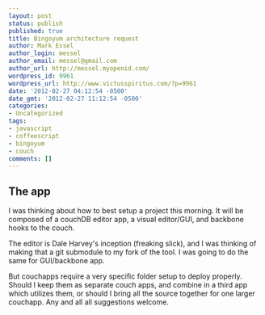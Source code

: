 ```yaml
---
layout: post
status: publish
published: true
title: Bingoyum architecture request
author: Mark Essel
author_login: messel
author_email: messel@gmail.com
author_url: http://messel.myopenid.com/
wordpress_id: 9961
wordpress_url: http://www.victusspiritus.com/?p=9961
date: '2012-02-27 04:12:54 -0500'
date_gmt: '2012-02-27 11:12:54 -0500'
categories:
- Uncategorized
tags:
- javascript
- coffeescript
- bingoyum
- couch
comments: []
---
```

<h2>The app</h2>
<p>I was thinking about how to best setup a project this morning. It will be composed of a couchDB editor app, a visual editor/GUI, and backbone hooks to the couch. </p>
<p>The editor is Dale Harvey's inception (freaking slick), and I was thinking of making that a git submodule to my fork of the tool. I was going to do the same for GUI/backbone app. </p>
<p>But couchapps require a very specific folder setup to deploy properly. Should I keep them as separate couch apps, and combine in a third app which utilizes them, or should I bring all the source together for one larger couchapp. Any and all all suggestions welcome.</p>
